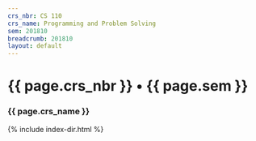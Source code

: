 ```yaml
---
crs_nbr: CS 110
crs_name: Programming and Problem Solving
sem: 201810
breadcrumb: 201810
layout: default
---
```

# {{ page.crs_nbr }} &bull; {{ page.sem }}

### {{ page.crs_name }}

{% include index-dir.html %}

<p>
</p>
